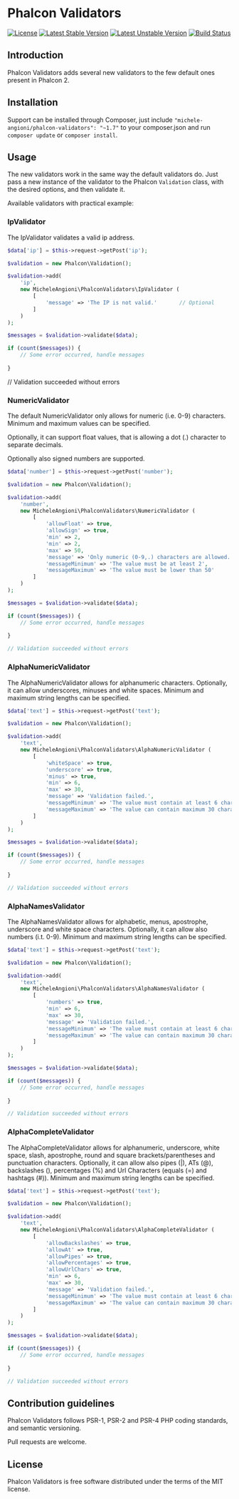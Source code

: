 # Phalcon Validators

[![License](https://poser.pugx.org/michele-angioni/phalcon-validators/license)](https://packagist.org/packages/michele-angioni/phalcon-validators)
[![Latest Stable Version](https://poser.pugx.org/michele-angioni/phalcon-validators/v/stable)](https://packagist.org/packages/michele-angioni/phalcon-validators)
[![Latest Unstable Version](https://poser.pugx.org/michele-angioni/phalcon-validators/v/unstable)](https://packagist.org/packages/michele-angioni/phalcon-validators)
[![Build Status](https://travis-ci.org/micheleangioni/phalcon-validators.svg)](https://travis-ci.org/micheleangioni/phalcon-validators)


## Introduction

Phalcon Validators adds several new validators to the few default ones present in Phalcon 2.
 
## Installation

Support can be installed through Composer, just include `"michele-angioni/phalcon-validators": "~1.7"` to your composer.json and run `composer update` or `composer install`.

## Usage

The new validators work in the same way the default validators do. 
Just pass a new instance of the validator to the Phalcon `Validation` class, with the desired options, and then validate it.
 
Available validators with practical example:

### IpValidator

The IpValidator validates a valid ip address.

```php
$data['ip'] = $this->request->getPost('ip');

$validation = new Phalcon\Validation();

$validation->add(
    'ip',
    new MicheleAngioni\PhalconValidators\IpValidator (
        [
            'message' => 'The IP is not valid.'       // Optional
        ]
    )
);

$messages = $validation->validate($data);

if (count($messages)) {
    // Some error occurred, handle messages
    
}
```

// Validation succeeded without errors

### NumericValidator

The default NumericValidator only allows for numeric (i.e. 0-9) characters.
Minimum and maximum values can be specified.

Optionally, it can support float values, that is allowing a dot (.) character to separate decimals.

Optionally also signed numbers are supported.

```php
$data['number'] = $this->request->getPost('number');

$validation = new Phalcon\Validation();

$validation->add(
    'number',
    new MicheleAngioni\PhalconValidators\NumericValidator (
        [
            'allowFloat' => true,                                           // Optional, default: false
            'allowSign' => true,                                            // Optional, default: false
            'min' => 2,                                                     // Optional
            'min' => 2,                                                     // Optional
            'max' => 50,                                                    // Optional
            'message' => 'Only numeric (0-9,.) characters are allowed.',    // Optional
            'messageMinimum' => 'The value must be at least 2',             // Optional
            'messageMaximum' => 'The value must be lower than 50'           // Optional
        ]
    )
);

$messages = $validation->validate($data);

if (count($messages)) {
    // Some error occurred, handle messages
    
}

// Validation succeeded without errors
```
        
### AlphaNumericValidator

The AlphaNumericValidator allows for alphanumeric characters. Optionally, it can allow underscores, minuses and white spaces.
Minimum and maximum string lengths can be specified.

```php
$data['text'] = $this->request->getPost('text');

$validation = new Phalcon\Validation();

$validation->add(
    'text',
    new MicheleAngioni\PhalconValidators\AlphaNumericValidator (
        [
            'whiteSpace' => true,                                                       // Optional, default false
            'underscore' => true,                                                       // Optional, default false
            'minus' => true,                                                            // Optional, default false
            'min' => 6,                                                                 // Optional
            'max' => 30,                                                                // Optional     
            'message' => 'Validation failed.',                                          // Optional
            'messageMinimum' => 'The value must contain at least 6 characters.',        // Optional
            'messageMaximum' => 'The value can contain maximum 30 characters.'          // Optional
        ]
    )
);

$messages = $validation->validate($data);

if (count($messages)) {
    // Some error occurred, handle messages
    
}

// Validation succeeded without errors
```

### AlphaNamesValidator

The AlphaNamesValidator allows for alphabetic, menus, apostrophe, underscore and white space characters. 
Optionally, it can allow also numbers (i.t. 0-9).
Minimum and maximum string lengths can be specified.

```php
$data['text'] = $this->request->getPost('text');

$validation = new Phalcon\Validation();

$validation->add(
    'text',
    new MicheleAngioni\PhalconValidators\AlphaNamesValidator (
        [
            'numbers' => true,                                                          // Optional, default false
            'min' => 6,                                                                 // Optional
            'max' => 30,                                                                // Optional     
            'message' => 'Validation failed.',                                          // Optional
            'messageMinimum' => 'The value must contain at least 6 characters.',        // Optional
            'messageMaximum' => 'The value can contain maximum 30 characters.'          // Optional
        ]
    )
);

$messages = $validation->validate($data);

if (count($messages)) {
    // Some error occurred, handle messages
    
}

// Validation succeeded without errors
```

### AlphaCompleteValidator

The AlphaCompleteValidator allows for alphanumeric, underscore, white space, slash, apostrophe, round and square brackets/parentheses and punctuation characters.
Optionally, it can allow also pipes (|), ATs (@), backslashes (\), percentages (%) and Url Characters (equals (=) and hashtags (#)).
Minimum and maximum string lengths can be specified.

```php
$data['text'] = $this->request->getPost('text');

$validation = new Phalcon\Validation();

$validation->add(
    'text',
    new MicheleAngioni\PhalconValidators\AlphaCompleteValidator (
        [
            'allowBackslashes' => true,                                                 // Optional
            'allowAt' => true,                                                          // Optional
            'allowPipes' => true,                                                       // Optional
            'allowPercentages' => true,                                                 // Optional
            'allowUrlChars' => true,                                                    // Optional
            'min' => 6,                                                                 // Optional
            'max' => 30,                                                                // Optional     
            'message' => 'Validation failed.',                                          // Optional
            'messageMinimum' => 'The value must contain at least 6 characters.',        // Optional
            'messageMaximum' => 'The value can contain maximum 30 characters.'          // Optional
        ]
    )
);

$messages = $validation->validate($data);

if (count($messages)) {
    // Some error occurred, handle messages
    
}

// Validation succeeded without errors
```
        
## Contribution guidelines

Phalcon Validators follows PSR-1, PSR-2 and PSR-4 PHP coding standards, and semantic versioning.

Pull requests are welcome.

## License

Phalcon Validators is free software distributed under the terms of the MIT license.
